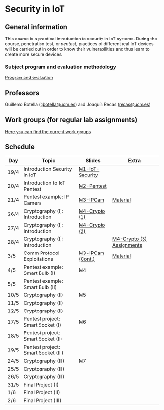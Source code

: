 # Security in IoT

## General information

This course is a practical introduction to security in IoT systems. During the course, penetration test, or *pentest*, practices of different real IoT devices will be carried out in order to know their vulnerabilities and thus learn to create more secure devices.

### Subject program and evaluation methodology

[Program and evaluation](slides/Presentation.pdf)

## Professors

Guillemo Botella (gbotella@ucm.es) and Joaquín Recas (recas@ucm.es)

## Work groups (for regular lab assignments)

[Here you can find the current work groups](groups.md)

## Schedule

| Day  | Topic                               | Slides                                        | Extra                                                        |
| ---- | ----------------------------------- | --------------------------------------------- | ------------------------------------------------------------ |
| 19/4 | Introduction Security in IoT        | [M1-IoT-Security](slides/M1-IoT-Security.pdf) |                                                              |
| 20/4 | Introduction to IoT Pentest         | [M2-Pentest](slides/M2-Pentest.pdf)           |                                                              |
| 21/4 | Pentest example: IP Camera          | [M3-IPCam](slides/M3-IpCam.pdf)               | [Material](./P1/index.md)                                    |
| 26/4 | Cryptography (I): Introduction      | [M4-Crypto (1)](slides/M4-Crypto_1.pdf)       |                                                              |
| 27/4 | Cryptography (I): Introduction      | [M4-Crypto (2)](slides/M4-Crypto_2.pdf)       |                                                              |
| 28/4 | Cryptography (I): Introduction      |                                               | [M4-Crypto (3) Assignments](slides/M4-Crypto_3_Assignments.pdf) |
| 3/5  | Comm Protocol Exploitations         | [M3-IPCam (Cont.)](slides/M3-IpCam.pdf)       | [Material](./P1/index.md)                                    |
| 4/5  | Pentest example: Smart Bulb (I)     | M4                                            |                                                              |
| 5/5  | Pentest example: Smart Bulb (II)    |                                               |                                                              |
| 10/5 | Cryptography (II)                   | M5                                            |                                                              |
| 11/5 | Cryptography (II)                   |                                               |                                                              |
| 12/5 | Cryptography (II)                   |                                               |                                                              |
| 17/5 | Pentest project: Smart Socket (I)   | M6                                            |                                                              |
| 18/5 | Pentest project: Smart Socket (II)  |                                               |                                                              |
| 19/5 | Pentest project: Smart Socket (III) |                                               |                                                              |
| 24/5 | Cryptography (III)                  | M7                                            |                                                              |
| 25/5 | Cryptography (III)                  |                                               |                                                              |
| 26/5 | Cryptography (III)                  |                                               |                                                              |
| 31/5 | Final Project (I)                   |                                               |                                                              |
| 1/6  | Final Project (II)                  |                                               |                                                              |
| 2/6  | Final Project (III)                 |                                               |                                                              |
